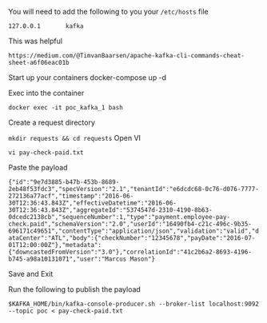 You will need to add the following to you your `/etc/hosts` file

`127.0.0.1       kafka`

This was helpful

`https://medium.com/@TimvanBaarsen/apache-kafka-cli-commands-cheat-sheet-a6f06eac01b`

Start up your containers
docker-compose up -d

Exec into the container

`docker exec -it poc_kafka_1 bash`

Create a request directory

`mkdir requests && cd requests`
Open VI

`vi pay-check-paid.txt`

Paste the payload

`{"id":"9e7d3885-b47b-453b-8689-2eb48f53fdc3","specVersion":"2.1","tenantId":"e6dcdc68-0c76-d076-7777-272136a77acf","timestamp":"2016-06-30T12:36:43.843Z","effectiveDatetime":"2016-06-30T12:36:43.843Z","aggregateId":"5374547d-2310-4190-8b63-0dcedc2138cb","sequenceNumber":1,"type":"payment.employee-pay-check.paid","schemaVersion":"2.0","userId":"16490fb4-c21c-496c-9b35-696171c49651","contentType":"application/json","validation":"valid","dataCenter":"ATL","body":{"checkNumber":"12345678","payDate":"2016-07-01T12:00:00Z"},"metadata":{"downcastedFromVersion":"3.0"},"correlationId":"41c2b6a2-8693-4196-b745-a98a10131071","user":"Marcus Mason"}`

Save and Exit

Run the following to publish the payload

`$KAFKA_HOME/bin/kafka-console-producer.sh --broker-list localhost:9092 --topic poc < pay-check-paid.txt`
